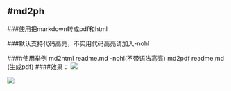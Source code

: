 #md2ph
---

###使用把markdown转成pdf和html

###默认支持代码高亮，不实用代码高亮请加入-nohl

####使用举例
md2html readme.md -nohl(不带语法高亮)
md2pdf readme.md (生成pdf)
####效果：
![](http://img.my.csdn.net/uploads/201304/16/1366077877_2992.JPG)

![](http://img.my.csdn.net/uploads/201304/16/1366077877_2992.JPG)
